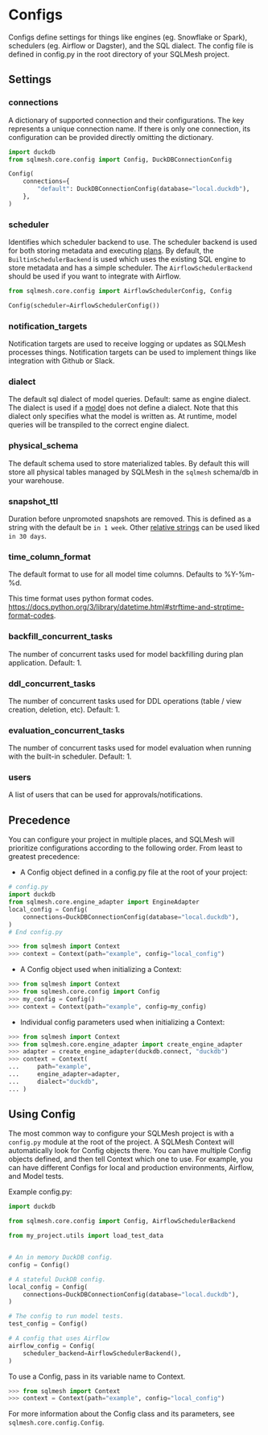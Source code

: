 # Configs
Configs define settings for things like engines (eg. Snowflake or Spark), schedulers (eg. Airflow or Dagster), and the SQL dialect. The config file is defined in config.py in the root directory of your SQLMesh project.

## Settings
### connections
A dictionary of supported connection and their configurations. The key represents a unique connection name. If there is only one connection, its configuration can be provided directly omitting the dictionary.

```python
import duckdb
from sqlmesh.core.config import Config, DuckDBConnectionConfig

Config(
    connections={
        "default": DuckDBConnectionConfig(database="local.duckdb"),
    },
)
```

### scheduler
Identifies which scheduler backend to use. The scheduler backend is used for both storing metadata and executing [plans](/concepts/plans). By default, the `BuiltinSchedulerBackend` is used which uses the existing SQL engine to store metadata and has a simple scheduler. The `AirflowSchedulerBackend` should be used if you want to integrate with Airflow.


```python
from sqlmesh.core.config import AirflowSchedulerConfig, Config

Config(scheduler=AirflowSchedulerConfig())
```

### notification_targets
Notification targets are used to receive logging or updates as SQLMesh processes things. Notification targets can be used to implement things like integration with Github or Slack.

### dialect
The default sql dialect of model queries. Default: same as engine dialect. The dialect is used if a [model](/concepts/models) does not define a dialect. Note that this dialect only specifies what the model is written as. At runtime, model queries will be transpiled to the correct engine dialect.

### physical_schema
The default schema used to store materialized tables. By default this will store all physical tables managed by SQLMesh in the `sqlmesh` schema/db in your warehouse.

### snapshot_ttl
Duration before unpromoted snapshots are removed. This is defined as a string with the default be `in 1 week`. Other [relative strings](https://dateparser.readthedocs.io/en/latest/) can be used liked `in 30 days`.

### time_column_format
The default format to use for all model time columns. Defaults to %Y-%m-%d.

This time format uses python format codes. https://docs.python.org/3/library/datetime.html#strftime-and-strptime-format-codes.

### backfill_concurrent_tasks
The number of concurrent tasks used for model backfilling during plan application. Default: 1.

### ddl_concurrent_tasks
The number of concurrent tasks used for DDL operations (table / view creation, deletion, etc). Default: 1.

### evaluation_concurrent_tasks
The number of concurrent tasks used for model evaluation when running with the built-in scheduler. Default: 1.

### users
A list of users that can be used for approvals/notifications.

## Precedence

You can configure your project in multiple places, and SQLMesh will prioritize configurations according to
the following order. From least to greatest precedence:

- A Config object defined in a config.py file at the root of your project:

```python
# config.py
import duckdb
from sqlmesh.core.engine_adapter import EngineAdapter
local_config = Config(
    connections=DuckDBConnectionConfig(database="local.duckdb"),
)
# End config.py

>>> from sqlmesh import Context
>>> context = Context(path="example", config="local_config")

```

- A Config object used when initializing a Context:

```python
>>> from sqlmesh import Context
>>> from sqlmesh.core.config import Config
>>> my_config = Config()
>>> context = Context(path="example", config=my_config)

```

- Individual config parameters used when initializing a Context:

```python
>>> from sqlmesh import Context
>>> from sqlmesh.core.engine_adapter import create_engine_adapter
>>> adapter = create_engine_adapter(duckdb.connect, "duckdb")
>>> context = Context(
...     path="example",
...     engine_adapter=adapter,
...     dialect="duckdb",
... )
```

## Using Config

The most common way to configure your SQLMesh project is with a `config.py` module at the root of the
project. A SQLMesh Context will automatically look for Config objects there. You can have multiple
Config objects defined, and then tell Context which one to use. For example, you can have different
Configs for local and production environments, Airflow, and Model tests.

Example config.py:
```python
import duckdb

from sqlmesh.core.config import Config, AirflowSchedulerBackend

from my_project.utils import load_test_data


# An in memory DuckDB config.
config = Config()

# A stateful DuckDB config.
local_config = Config(
    connections=DuckDBConnectionConfig(database="local.duckdb"),
)

# The config to run model tests.
test_config = Config()

# A config that uses Airflow
airflow_config = Config(
    scheduler_backend=AirflowSchedulerBackend(),
)
```

To use a Config, pass in its variable name to Context.
```python
>>> from sqlmesh import Context
>>> context = Context(path="example", config="local_config")

```

For more information about the Config class and its parameters, see `sqlmesh.core.config.Config`.
